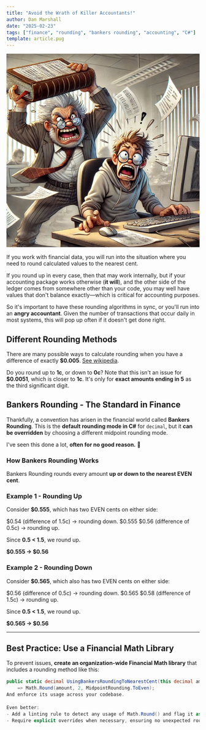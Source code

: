 ```yaml
---
title: "Avoid the Wrath of Killer Accountants!"
author: Dan Marshall
date: "2025-02-23"
tags: ["finance", "rounding", "bankers rounding", "accounting", "C#"]
template: article.pug
---
```


![Death by Accountant](death-by-accountant.jpg)

If you work with financial data, you will run into the situation where you need to round calculated values to the nearest cent.

If you round up in every case, then that may work internally, but if your accounting package works otherwise (**it will**), and the other side of the ledger comes from somewhere other than your code, you may well have values that don't balance exactly—which is critical for accounting purposes. 

So it's important to have these rounding algorithms in sync, or you'll run into an **angry accountant**. Given the number of transactions that occur daily in most systems, this will pop up often if it doesn't get done right.

## **Different Rounding Methods**
There are many possible ways to calculate rounding when you have a difference of exactly **$0.005**. [See wikipedia](https://en.wikipedia.org/wiki/Rounding#Rounding_half_to_even). 

Do you round up to **1c**, or down to **0c**? Note that this isn't an issue for **$0.0051**, which is closer to **1c**. It's only for **exact amounts ending in 5** as the third significant digit.

## **Bankers Rounding - The Standard in Finance**
Thankfully, a convention has arisen in the financial world called **Bankers Rounding**. This is the **default rounding mode in C#** for `decimal`, but it **can be overridden** by choosing a different midpoint rounding mode. 

I've seen this done a lot, **often for no good reason.** 😬

### **How Bankers Rounding Works**
Bankers Rounding rounds every amount **up or down to the nearest EVEN cent**.

### **Example 1 - Rounding Up**
Consider **$0.555**, which has two EVEN cents on either side:

$0.54 (difference of 1.5c) → rounding down. $0.555 $0.56 (difference of 0.5c) → rounding up.

Since **0.5 < 1.5**, we round up.

**$0.555 → $0.56**

### **Example 2 - Rounding Down**
Consider **$0.565**, which also has two EVEN cents on either side:

$0.56 (difference of 0.5c) → rounding down. $0.565 $0.58 (difference of 1.5c) → rounding up.

Since **0.5 < 1.5**, we round up.

**$0.565 → $0.56**

---

## **Best Practice: Use a Financial Math Library**
To prevent issues, **create an organization-wide Financial Math library** that includes a rounding method like this:

```csharp
public static decimal UsingBankersRoundingToNearestCent(this decimal amount) 
    => Math.Round(amount, 2, MidpointRounding.ToEven);
And enforce its usage across your codebase.

Even better:
- Add a linting rule to detect any usage of Math.Round() and flag it as an error.
- Require explicit overrides when necessary, ensuring no unexpected rounding bugs creep in.